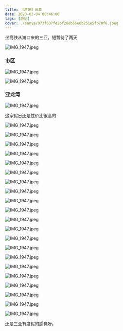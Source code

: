```yaml
---
title: 【游记】三亚
date: 2023-03-04 00:46:00
tags: [游记]
cover: ./sanya/073f637fe2bf28eb66e8b251e5fb70f6.jpeg
---
```


坐高铁从海口来的三亚，短暂待了两天

![IMG_1947.jpeg](./sanya/5f6b834e17986d4ee5bc41f58478c146.jpeg)

### 市区

![IMG_1947.jpeg](./sanya/e6728b7209605579a44a6e3e0b872a72.jpeg)

![IMG_1947.jpeg](./sanya/20a17c07185837ca6cc51685a18bc5d6.jpeg)

### 亚龙湾

![IMG_1947.jpeg](./sanya/0f2a407dbcb18ca88990c02b45239b07.jpeg)

这家假日还是性价比很高的

![IMG_1947.jpeg](./sanya/e7525ae24b88f04becfbb99020a298d9.jpeg)

![IMG_1947.jpeg](./sanya/e6bcd03d83eb8073f9c182878ce977c3.jpeg)

![IMG_1947.jpeg](./sanya/4b2f9553b4c4b5e7d77c2868705239e2.jpeg)

![IMG_1947.jpeg](./sanya/02159d04001ce16f128107d30492ac25.jpeg)

![IMG_1947.jpeg](./sanya/1966a66861e5e6e1205ef392ee6944f5.jpeg)

![IMG_1947.jpeg](./sanya/e8d809905c26fa26a8c93334e3dbbde6.jpeg)

![IMG_1947.jpeg](./sanya/1e5ba987805f83541789c971fd7766c5.jpeg)

![IMG_1947.jpeg](./sanya/073f637fe2bf28eb66e8b251e5fb70f6.jpeg)

![IMG_1947.jpeg](./sanya/bfb28cf0b34ff0dcdf257667788ee686.jpeg)

![IMG_1947.jpeg](./sanya/de0937110cf8016903e1f39d4ba97835.jpeg)

![IMG_1947.jpeg](./sanya/7c16f19c177b545870dea8847a89834c.jpeg)

![IMG_1947.jpeg](./sanya/edea93b8e7e3fb1c15a2d840286112be.jpeg)

![IMG_1947.jpeg](./sanya/55bf4e05fe1c841eaa2a638e8e78b297.jpeg)

![IMG_1947.jpeg](./sanya/b5b8359a65f68309b9aaeada68d0c7fa.jpeg)

![IMG_1947.jpeg](./sanya/0c4795e1d5fa986c1977ce0665a33ee7.jpeg)

![IMG_1947.jpeg](./sanya/370c04b6ced4446e6174b29e57a2ca0f.jpeg)

![IMG_1947.jpeg](./sanya/c0e4d256f81bbed7c8089836d4a66845.jpeg)

![IMG_1947.jpeg](./sanya/0977c21f0a59679078e08e9f91feba8c.jpeg)

![IMG_1947.jpeg](./sanya/e876e0fc52fc0034a7bc82b33fe1ffcf.jpeg)

![IMG_1947.jpeg](./sanya/877abcaf510910f862f3d1c54cdef16b.jpeg)

![IMG_1947.jpeg](./sanya/c97c32d5de411723e8d277a6d1039f14.jpeg)

还是三亚有度假的感觉呀。

